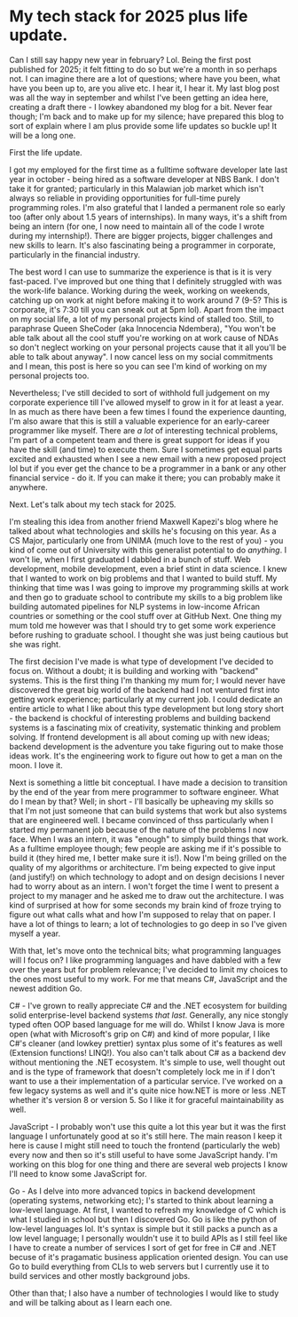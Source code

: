 # My tech stack for 2025 plus life update.

Can I still say happy new year in february? Lol. Being the first post published for 2025; it felt fitting to do so but we're a month in so perhaps not. I can imagine there are a lot of questions; where have you been, what have you been up to, are you alive etc. I hear it, I hear it. My last blog post was all the way in september and whilst I've been getting an idea here, creating a draft there - I lowkey abandoned my blog for a bit. Never fear though; I'm back and to make up for my silence; have prepared this blog to sort of explain where I am plus provide some life updates so buckle up! It will be a long one.

First the life update.

I got my employed for the first time as a fulltime software developer late last year in october - being hired as a software developer at NBS Bank. I don't take it for granted; particularly in this Malawian job market which isn't always so reliable in providing opportunities for full-time purely programming roles. I'm also grateful that I landed a permanent role so early too (after only about 1.5 years of internships). In many ways, it's a shift from being an intern (for one, I now need to maintain all of the code I wrote during my internship!). There are bigger projects, bigger challenges and new skills to learn. It's also fascinating being a programmer in corporate, particularly in the financial industry.

The best word I can use to summarize the experience is that is it is very fast-paced. I've improved but one thing that I definitely struggled with was the work-life balance. Working during the week, working on weekends, catching up on work at night before making it to work around 7 (9-5? This is corporate, it's 7:30 till you can sneak out at 5pm lol). Apart from the impact on my social life, a lot of my personal projects kind of stalled too. Still, to paraphrase Queen SheCoder (aka Innocencia Ndembera), "You won't be able talk about all the cool stuff you're working on at work cause of NDAs so don't neglect working on your personal projects cause that it all you'll be able to talk about anyway". I now cancel less on my social commitments and I mean, this post is here so you can see I'm kind of working on my personal projects too.

Nevertheless; I've still decided to sort of withhold full judgement on my corporate experience till I've allowed myself to grow in it for at least a year. In as much as there have been a few times I found the experience daunting, I'm also aware that this is still a valuable experience for an early-career programmer like myself. There are _a lot_ of interesting technical problems, I'm part of a competent team and there is great support for ideas if you have the skill (and time) to execute them. Sure I sometimes get equal parts excited and exhausted when I see a new email with a new proposed project lol but if you ever get the chance to be a programmer in a bank or any other financial service - do it. If you can make it there; you can probably make it anywhere.

Next. Let's talk about my tech stack for 2025.

I'm stealing this idea from another friend Maxwell Kapezi's blog where he talked about what technologies and skills he's focusing on this year. As a CS Major, particularly one from UNIMA (much love to the rest of you) - you kind of come out of University with this generalist potential to do _anything_. I won't lie, when I first graduated I dabbled in a bunch of stuff. Web development, mobile development, even a brief stint in data science. I knew that I wanted to work on big problems and that I wanted to build stuff. My thinking that time was I was going to improve my programming skills at work and then go to graduate school to contribute my skills to a big problem like building automated pipelines for NLP systems in low-income African countries or something or the cool stuff over at GitHub Next. One thing my mum told me however was that I should try to get some work experience before rushing to graduate school. I thought she was just being cautious but she was right.

The first decision I've made is what type of development I've decided to focus on. Without a doubt; it is building and working with "backend" systems. This is the first thing I'm thanking my mum for; I would never have discovered the great big world of the backend had I not ventured first into getting work experience; particularly at my current job. I could dedicate an entire article to what I like about this type development but long story short - the backend is chockful of interesting problems and building backend systems is a fascinating mix of creativity, systematic thinking and problem solving. If frontend development is all about coming up with new ideas; backend development is the adventure you take figuring out to make those ideas work. It's the engineering work to figure out how to get a man on the moon. I love it.

Next is something a little bit conceptual. I have made a decision to transition by the end of the year from mere programmer to software engineer. What do I mean by that? Well; in short - I'll basically be upheaving my skills so that I'm not just someone that can build systems that work but also systems that are engineered well. I became convinced of thss particularly when I started my permanent job because of the nature of the problems I now face. When I was an intern, it was "enough" to simply build things that work. As a fulltime employee though; few people are asking me if it's possible to build it (they hired me, I better make sure it is!). Now I'm being grilled on the quality of my algorithms or architecture. I'm being expected to give input (and justify!) on which technology to adopt and on design decisions I never had to worry about as an intern. I won't forget the time I went to present a project to my manager and he asked me to draw out the architecture. I was kind of surprised at how for some seconds my brain kind of froze trying to figure out what calls what and how I'm supposed to relay that on paper. I have a lot of things to learn; a lot of technologies to go deep in so I've given myself a year.

With that, let's move onto the technical bits; what programming languages will I focus on? I like programming languages and have dabbled with a few over the years but for problem relevance; I've decided to limit my choices to the ones most useful to my work. For me that means C#, JavaScript and the newest addition Go.

C# - I've grown to really appreciate C# and the .NET ecosystem for building solid enterprise-level backend systems _that last_. Generally, any nice stongly typed often OOP based language for me will do. Whilst I know Java is more open (what with Microsoft's grip on C#) and kind of more popular, I like C#'s cleaner (and lowkey prettier) syntax plus some of it's features as well (Extension functions! LINQ!). You also can't talk about C# as a backend dev without mentioning the .NET ecosystem. It's simple to use, well thought out and is the type of framework that doesn't completely lock me in if I don't want to use a their implementation of a particular service. I've worked on a few legacy systems as well and it's quite nice how.NET is more or less .NET whether it's version 8 or version 5. So I like it for graceful maintainability as well.

JavaScript - I probably won't use this quite a lot this year but it was the first language I unfortunately good at so it's still here. The main reason I keep it here is cause I might still need to touch the frontend (particularly the web) every now and then so it's still useful to have some JavaScript handy. I'm working on this blog for one thing and there are several web projects I know I'll need to know some JavaScript for.

Go - As I delve into more advanced topics in backend development (operating systems, networking etc); I's started to think about learning a low-level language. At first, I wanted to refresh my knowledge of C which is what I studied in school but then I discovered Go. Go is like the python of low-level languages lol. It's syntax is simple but it still packs a punch as a low level language; I personally wouldn't use it to build APIs as I still feel like I have to create a number of services I sort of get for free in C# and .NET becuse of it's pragamatic business application oriented design. You can use Go to build everything from CLIs to web servers but I currently use it to build services and other mostly background jobs.

Other than that; I also have a number of technologies I would like to study and will be talking about as I learn each one.
